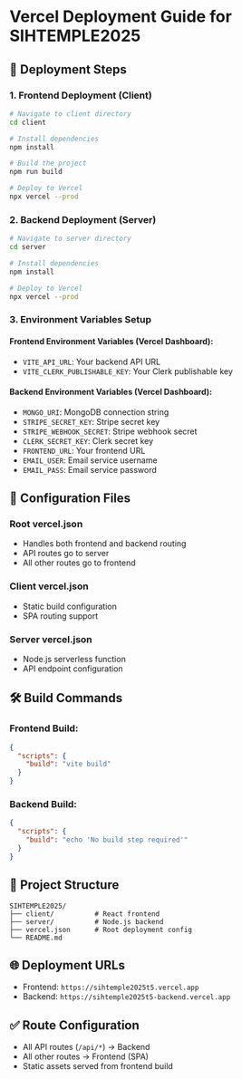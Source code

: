 # Vercel Deployment Guide for SIHTEMPLE2025

## 🚀 Deployment Steps

### 1. Frontend Deployment (Client)
```bash
# Navigate to client directory
cd client

# Install dependencies
npm install

# Build the project
npm run build

# Deploy to Vercel
npx vercel --prod
```

### 2. Backend Deployment (Server)
```bash
# Navigate to server directory
cd server

# Install dependencies
npm install

# Deploy to Vercel
npx vercel --prod
```

### 3. Environment Variables Setup

#### Frontend Environment Variables (Vercel Dashboard):
- `VITE_API_URL`: Your backend API URL
- `VITE_CLERK_PUBLISHABLE_KEY`: Your Clerk publishable key

#### Backend Environment Variables (Vercel Dashboard):
- `MONGO_URI`: MongoDB connection string
- `STRIPE_SECRET_KEY`: Stripe secret key
- `STRIPE_WEBHOOK_SECRET`: Stripe webhook secret
- `CLERK_SECRET_KEY`: Clerk secret key
- `FRONTEND_URL`: Your frontend URL
- `EMAIL_USER`: Email service username
- `EMAIL_PASS`: Email service password

## 🔧 Configuration Files

### Root vercel.json
- Handles both frontend and backend routing
- API routes go to server
- All other routes go to frontend

### Client vercel.json
- Static build configuration
- SPA routing support

### Server vercel.json
- Node.js serverless function
- API endpoint configuration

## 🛠️ Build Commands

### Frontend Build:
```json
{
  "scripts": {
    "build": "vite build"
  }
}
```

### Backend Build:
```json
{
  "scripts": {
    "build": "echo 'No build step required'"
  }
}
```

## 📁 Project Structure
```
SIHTEMPLE2025/
├── client/          # React frontend
├── server/          # Node.js backend
├── vercel.json      # Root deployment config
└── README.md
```

## 🌐 Deployment URLs
- Frontend: `https://sihtemple2025t5.vercel.app`
- Backend: `https://sihtemple2025t5-backend.vercel.app`

## ✅ Route Configuration
- All API routes (`/api/*`) → Backend
- All other routes → Frontend (SPA)
- Static assets served from frontend build
